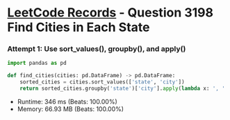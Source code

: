 # [LeetCode Records](../../README.md) - Question 3198 Find Cities in Each State

### Attempt 1: Use sort_values(), groupby(), and apply()
```py
import pandas as pd

def find_cities(cities: pd.DataFrame) -> pd.DataFrame:
    sorted_cities = cities.sort_values(['state', 'city'])
    return sorted_cities.groupby('state')['city'].apply(lambda x: ', '.join(x)).rename('cities').reset_index()
```
- Runtime: 346 ms (Beats: 100.00%)
- Memory: 66.93 MB (Beats: 100.00%)

<br>
